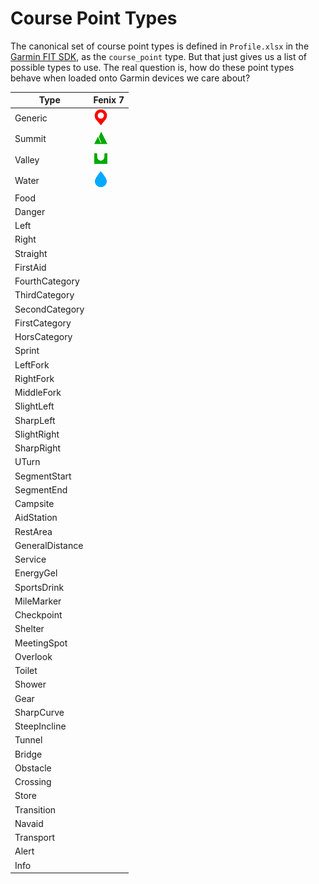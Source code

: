 # Course Point Types

The canonical set of course point types is defined in `Profile.xlsx` in the
[Garmin FIT SDK](https://developer.garmin.com/fit/download/), as the
`course_point` type.  But that just gives us a list of possible types to use.
The real question is, how do these point types behave when loaded onto Garmin
devices we care about?

| Type            | Fenix 7                       |
|-----------------|-------------------------------|
| Generic         | ![Generic](img/sample00a.png) |
| Summit          | ![Summit](img/sample00b.png)  |
| Valley          | ![Valley](img/sample00c.png)  |
| Water           | ![Water](img/sample00d.png)   |
| Food            |                               |
| Danger          |                               |
| Left            |                               |
| Right           |                               |
| Straight        |                               |
| FirstAid        |                               |
| FourthCategory  |                               |
| ThirdCategory   |                               |
| SecondCategory  |                               |
| FirstCategory   |                               |
| HorsCategory    |                               |
| Sprint          |                               |
| LeftFork        |                               |
| RightFork       |                               |
| MiddleFork      |                               |
| SlightLeft      |                               |
| SharpLeft       |                               |
| SlightRight     |                               |
| SharpRight      |                               |
| UTurn           |                               |
| SegmentStart    |                               |
| SegmentEnd      |                               |
| Campsite        |                               |
| AidStation      |                               |
| RestArea        |                               |
| GeneralDistance |                               |
| Service         |                               |
| EnergyGel       |                               |
| SportsDrink     |                               |
| MileMarker      |                               |
| Checkpoint      |                               |
| Shelter         |                               |
| MeetingSpot     |                               |
| Overlook        |                               |
| Toilet          |                               |
| Shower          |                               |
| Gear            |                               |
| SharpCurve      |                               |
| SteepIncline    |                               |
| Tunnel          |                               |
| Bridge          |                               |
| Obstacle        |                               |
| Crossing        |                               |
| Store           |                               |
| Transition      |                               |
| Navaid          |                               |
| Transport       |                               |
| Alert           |                               |
| Info            |                               |
